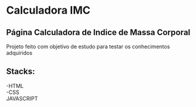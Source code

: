 # Calculadora IMC

## Página Calculadora de Indice de Massa Corporal

Projeto feito com objetivo de estudo para testar os conhecimentos adquiridos

## Stacks:

-HTML
<br>
-CSS
<br>
JAVASCRIPT